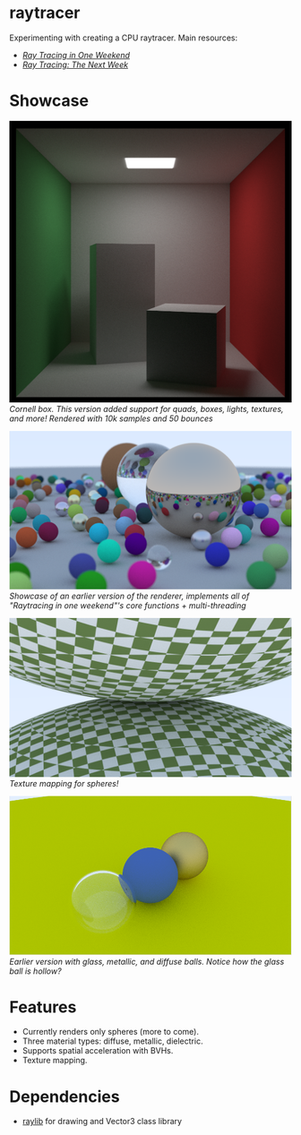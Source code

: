 # raytracer
Experimenting with creating a CPU raytracer. Main resources:
- [_Ray Tracing in One Weekend_](https://raytracing.github.io/books/RayTracingInOneWeekend.html)
- [_Ray Tracing: The Next Week_](https://raytracing.github.io/books/RayTracingTheNextWeek.html)


# Showcase

![Cornell](./cornell.png)
*Cornell box. This version added support for quads, boxes, lights, textures, and more! Rendered with 10k samples and 50 bounces*

![Weekend final](./weekend_final.png)
*Showcase of an earlier version of the renderer, implements all of "Raytracing in one weekend"'s core functions + multi-threading*

![Texture mapping](./two_spheres.png)
*Texture mapping for spheres!*

![Screenshot with glass, metallic, and diffuse balls](./screenshot.png)
*Earlier version with glass, metallic, and diffuse balls. Notice how the glass ball is hollow?*

# Features
- Currently renders only spheres (more to come).
- Three material types: diffuse, metallic, dielectric. 
- Supports spatial acceleration with BVHs.
- Texture mapping.

# Dependencies
- [raylib](https://github.com/raysan5/raylib) for drawing and Vector3 class library

